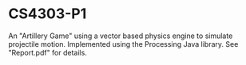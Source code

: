 # CS4303-P1
An "Artillery Game" using a vector based physics engine to simulate projectile motion. Implemented using the Processing Java library. See "Report.pdf" for details.
